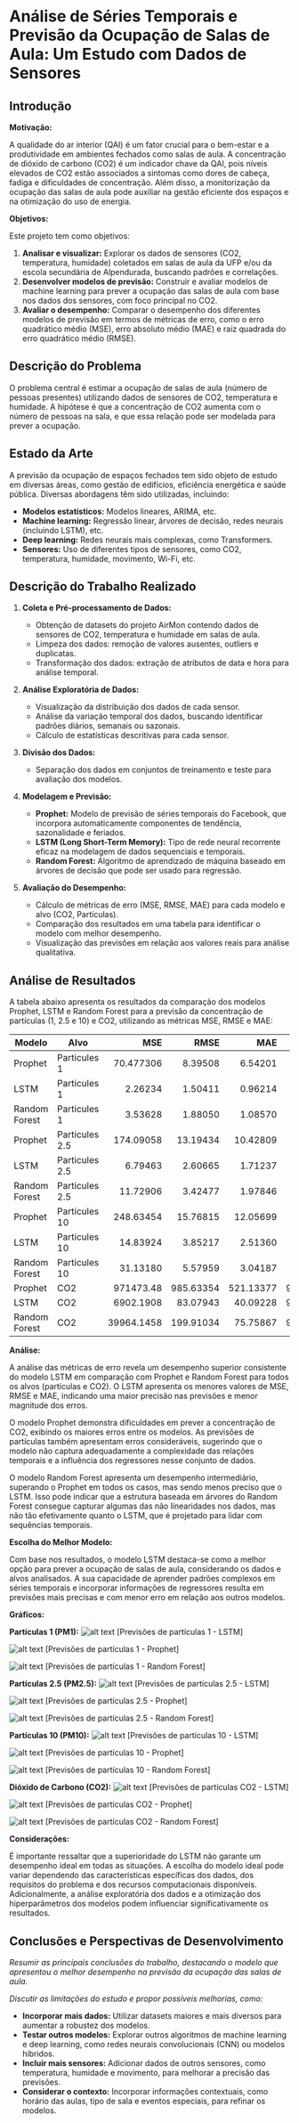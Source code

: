 # Análise de Séries Temporais e Previsão da Ocupação de Salas de Aula: Um Estudo com Dados de Sensores

## Introdução

**Motivação:**

A qualidade do ar interior (QAI) é um fator crucial para o bem-estar e a produtividade em ambientes fechados como salas de aula. A concentração de dióxido de carbono (CO2) é um indicador chave da QAI, pois níveis elevados de CO2 estão associados a sintomas como dores de cabeça, fadiga e dificuldades de concentração. Além disso, a monitorização da ocupação das salas de aula pode auxiliar na gestão eficiente dos espaços e na otimização do uso de energia.

**Objetivos:**

Este projeto tem como objetivos:

1. **Analisar e visualizar:** Explorar os dados de sensores (CO2, temperatura, humidade) coletados em salas de aula da UFP e/ou da escola secundária de Alpendurada, buscando padrões e correlações.
2. **Desenvolver modelos de previsão:** Construir e avaliar modelos de machine learning para prever a ocupação das salas de aula com base nos dados dos sensores, com foco principal no CO2.
3. **Avaliar o desempenho:** Comparar o desempenho dos diferentes modelos de previsão em termos de métricas de erro, como o erro quadrático médio (MSE), erro absoluto médio (MAE) e raiz quadrada do erro quadrático médio (RMSE).

## Descrição do Problema

O problema central é estimar a ocupação de salas de aula (número de pessoas presentes) utilizando dados de sensores de CO2, temperatura e humidade. A hipótese é que a concentração de CO2 aumenta com o número de pessoas na sala, e que essa relação pode ser modelada para prever a ocupação.

## Estado da Arte

A previsão da ocupação de espaços fechados tem sido objeto de estudo em diversas áreas, como gestão de edifícios, eficiência energética e saúde pública. Diversas abordagens têm sido utilizadas, incluindo:

* **Modelos estatísticos:** Modelos lineares, ARIMA, etc.
* **Machine learning:** Regressão linear, árvores de decisão, redes neurais (incluindo LSTM), etc.
* **Deep learning:** Redes neurais mais complexas, como Transformers.
* **Sensores:** Uso de diferentes tipos de sensores, como CO2, temperatura, humidade, movimento, Wi-Fi, etc.

## Descrição do Trabalho Realizado

1. **Coleta e Pré-processamento de Dados:**
   - Obtenção de datasets do projeto AirMon contendo dados de sensores de CO2, temperatura e humidade em salas de aula.
   - Limpeza dos dados: remoção de valores ausentes, outliers e duplicatas.
   - Transformação dos dados: extração de atributos de data e hora para análise temporal.

2. **Análise Exploratória de Dados:**
   - Visualização da distribuição dos dados de cada sensor.
   - Análise da variação temporal dos dados, buscando identificar padrões diários, semanais ou sazonais.
   - Cálculo de estatísticas descritivas para cada sensor.

3. **Divisão dos Dados:**
   - Separação dos dados em conjuntos de treinamento e teste para avaliação dos modelos.

4. **Modelagem e Previsão:**
   - **Prophet:** Modelo de previsão de séries temporais do Facebook, que incorpora automaticamente componentes de tendência, sazonalidade e feriados.
   - **LSTM (Long Short-Term Memory):** Tipo de rede neural recorrente eficaz na modelagem de dados sequenciais e temporais.
   - **Random Forest:** Algoritmo de aprendizado de máquina baseado em árvores de decisão que pode ser usado para regressão.

5. **Avaliação do Desempenho:**
   - Cálculo de métricas de erro (MSE, RMSE, MAE) para cada modelo e alvo (CO2, Partículas).
   - Comparação dos resultados em uma tabela para identificar o modelo com melhor desempenho.
   - Visualização das previsões em relação aos valores reais para análise qualitativa.


## Análise de Resultados

A tabela abaixo apresenta os resultados da comparação dos modelos Prophet, LSTM e Random Forest para a previsão da concentração de partículas (1, 2.5 e 10) e CO2, utilizando as métricas MSE, RMSE e MAE:

| Modelo                   | Alvo                |      MSE |     RMSE |      MAE |   STD_DEV |     MEAN |
|--------------------------|---------------------|----------:|---------:|---------:|----------:|---------:|
| Prophet                 | Particules 1        | 70.477306 |  8.39508 |  6.54201 |  7.40080 |  7.92116 |
| LSTM                    | Particules 1        |  2.26234 |  1.50411 |  0.96214 |  7.40090 |  7.92544 |
| Random Forest            | Particules 1        |  3.53628 |  1.88050 |  1.08570 |  7.40090 |  7.92544 |
| Prophet                 | Particules 2.5      | 174.09058 | 13.19434 | 10.42809 | 11.67977 | 13.23929 |
| LSTM                    | Particules 2.5      |  6.79463 |  2.60665 |  1.71237 | 11.67985 | 13.24614 |
| Random Forest            | Particules 2.5      | 11.72906 |  3.42477 |  1.97846 | 11.67985 | 13.24614 |
| Prophet                 | Particules 10       | 248.63454 | 15.76815 | 12.05699 | 14.46059 | 16.10358 |
| LSTM                    | Particules 10       | 14.83924 |  3.85217 |  2.51360 | 14.46099 | 16.11172 |
| Random Forest            | Particules 10       | 31.13180 |  5.57959 |  3.04187 | 14.46099 | 16.11172 |
| Prophet                 | CO2                 | 971473.48 | 985.63354 | 521.13377 | 973.70317 | 1065.41659|
| LSTM                    | CO2                 |  6902.1908 | 83.07943 | 40.09228 | 973.93849 | 1065.66544|
| Random Forest            | CO2                 | 39964.1458 | 199.91034 | 75.75867 | 973.93849 | 1065.66544|

**Análise:**

A análise das métricas de erro revela um desempenho superior consistente do modelo LSTM em comparação com Prophet e Random Forest para todos os alvos (partículas e CO2). O LSTM apresenta os menores valores de MSE, RMSE e MAE, indicando uma maior precisão nas previsões e menor magnitude dos erros.

O modelo Prophet demonstra dificuldades em prever a concentração de CO2, exibindo os maiores erros entre os modelos. As previsões de partículas também apresentam erros consideráveis, sugerindo que o modelo não captura adequadamente a complexidade das relações temporais e a influência dos regressores nesse conjunto de dados.

O modelo Random Forest apresenta um desempenho intermediário, superando o Prophet em todos os casos, mas sendo menos preciso que o LSTM. Isso pode indicar que a estrutura baseada em árvores do Random Forest consegue capturar algumas das não linearidades nos dados, mas não tão efetivamente quanto o LSTM, que é projetado para lidar com sequências temporais.

**Escolha do Melhor Modelo:**

Com base nos resultados, o modelo LSTM destaca-se como a melhor opção para prever a ocupação de salas de aula, considerando os dados e alvos analisados. A sua capacidade de aprender padrões complexos em séries temporais e incorporar informações de regressores resulta em previsões mais precisas e com menor erro em relação aos outros modelos.

**Gráficos:**



**Partículas 1 (PM1):**
![alt text](<imgs/LSTM Particles 1.png>)
[Previsões de partículas 1 - LSTM]

![alt text](<imgs/Prophet Particles 1.png>)
[Previsões de partículas 1 - Prophet]

![alt text](<imgs/Random Forest Particles 1.png>)
[Previsões de partículas 1 - Random Forest]


**Partículas 2.5 (PM2.5):**
![alt text](<imgs/LSTM Particles 2.5.png>)
[Previsões de partículas 2.5 - LSTM]

![alt text](<imgs/Prophet Particles 2.5.png>)
[Previsões de partículas 2.5 - Prophet]

![alt text](<imgs/Random Forest Particles 2.5.png>)
[Previsões de partículas 2.5 - Random Forest]


**Partículas 10 (PM10):**
![alt text](<imgs/LSTM Particles 10.png>)
[Previsões de partículas 10 - LSTM]

![alt text](<imgs/Prophet Particles 10.png>)
[Previsões de partículas 10 - Prophet]

![alt text](<imgs/Random Forest Particles 10.png>)
[Previsões de partículas 10 - Random Forest]


**Dióxido de Carbono (CO2):**
![alt text](<imgs/LSTM CO2.png>)
[Previsões de partículas CO2 - LSTM]

![alt text](<imgs/Prophet CO2.png>)
[Previsões de partículas CO2 - Prophet]

![alt text](<imgs/Random Forest CO2.png>)
[Previsões de partículas CO2 - Random Forest]



**Considerações:**

É importante ressaltar que a superioridade do LSTM não garante um desempenho ideal em todas as situações. A escolha do modelo ideal pode variar dependendo das características específicas dos dados, dos requisitos do problema e dos recursos computacionais disponíveis. Adicionalmente, a análise exploratória dos dados e a otimização dos hiperparâmetros dos modelos podem influenciar significativamente os resultados.



## Conclusões e Perspectivas de Desenvolvimento

*Resumir as principais conclusões do trabalho, destacando o modelo que apresentou o melhor desempenho na previsão da ocupação das salas de aula.*

*Discutir as limitações do estudo e propor possíveis melhorias, como:*

* **Incorporar mais dados:** Utilizar datasets maiores e mais diversos para aumentar a robustez dos modelos.
* **Testar outros modelos:** Explorar outros algoritmos de machine learning e deep learning, como redes neurais convolucionais (CNN) ou modelos híbridos.
* **Incluir mais sensores:** Adicionar dados de outros sensores, como temperatura, humidade e movimento, para melhorar a precisão das previsões.
* **Considerar o contexto:** Incorporar informações contextuais, como horário das aulas, tipo de sala e eventos especiais, para refinar os modelos.
